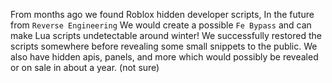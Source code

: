 From months ago we found Roblox hidden developer scripts, In the future from `Reverse Engineering` We would create a possible `Fe Bypass` and can make Lua scripts undetectable around winter!
We successfully restored the scripts somewhere before revealing some small snippets to the public. We also have hidden apis, panels, and more which would possibly be revealed or on sale in about a year. (not sure)
